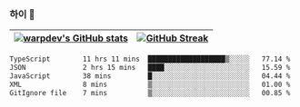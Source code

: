 
### 하이 👋
[![warpdev's GitHub stats](https://github-readme-stats.vercel.app/api?username=warpdev&show_icons=true&theme=vue-dark)](#) |[![GitHub Streak](https://github-readme-streak-stats.herokuapp.com/?user=warpdev&theme=dark)](#)
--- | --- |
<!--START_SECTION:waka-->

```txt
TypeScript        11 hrs 11 mins  ███████████████████▒░░░░░   77.14 %
JSON              2 hrs 15 mins   ████░░░░░░░░░░░░░░░░░░░░░   15.59 %
JavaScript        38 mins         █░░░░░░░░░░░░░░░░░░░░░░░░   04.44 %
XML               8 mins          ▒░░░░░░░░░░░░░░░░░░░░░░░░   01.00 %
GitIgnore file    7 mins          ▒░░░░░░░░░░░░░░░░░░░░░░░░   00.85 %
```

<!--END_SECTION:waka-->

<!--
**warpdev/warpdev** is a ✨ _special_ ✨ repository because its `README.md` (this file) appears on your GitHub profile.

Here are some ideas to get you started:

- 🔭 I’m currently working on ...
- 🌱 I’m currently learning ...
- 👯 I’m looking to collaborate on ...
- 🤔 I’m looking for help with ...
- 💬 Ask me about ...
- 📫 How to reach me: ...
- 😄 Pronouns: ...
- ⚡ Fun fact: ...
-->
